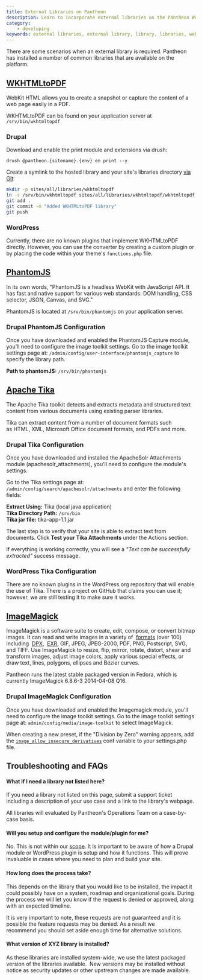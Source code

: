 ```yaml
---
title: External Libraries on Pantheon
description: Learn to incorporate external libraries on the Pantheon Website Management Platform.
category:
    - developing
keywords: external libraries, external library, library, libraries, webkit html, wkhtmltopdf, phantomjs, apachetika, imagemagick, wordpress libraries, drupal libraries
---
```

There are some scenarios when an external library is required. Pantheon has installed a number of common libraries that are available on the platform.


<!-- h2 id="pdftk"><a href="http://www.pdflabs.com/tools/pdftk-the-pdf-toolkit">PDFTK - PDF Tool Kit</a></h2>


<p><img alt="" class="basic" src="/source/assets/images/desk_images/110693.png" style="width: 473px; height: 107px;" /></p>


<p>In its own words: &quot;If PDF is electronic paper, then pdftk is an electronic staple-remover, hole-punch, binder, secret-decoder-ring, and X-Ray-glasses. Pdftk is a simple tool for doing everyday things with PDF documents.&quot;</p>


<p>PDFTK can be found on your application server @ /usr/bin/pdftk. The current version supported on Pantheon is 1.44.</p>


<p>To install, add&nbsp;<br />
To install, first put your development site in SFTP mode. Then, execute the following commands from your local terminal:</p>


<pre class="terminal">
drush @pantheon.SITENAME.ENV dl pdftk token libraries
drush @pantheon.SITENAME.ENV en pdftk
</pre // -->
## [WKHTMLtoPDF](http://wkhtmltopdf.org/)

WebKit HTML allows you to create a snapshot or capture the content of a web page easily in a PDF.

WKHTMLtoPDF can be found on your application server at `/srv/bin/wkhtmltopdf`

### Drupal
Download and enable the print module and extensions via drush:
```
drush @pantheon.{sitename}.{env} en print --y
```
Create a symlink to the hosted library and your site's libraries directory [via Git](/docs/starting-with-git/#clone-your-site-codebase):
```bash
mkdir -p sites/all/libraries/wkhtmltopdf
ln -s /srv/bin/wkhtmltopdf sites/all/libraries/wkhtmltopdf/wkhtmltopdf
git add .
git commit -m "Added WKHTMLtoPDF library"
git push
```
### WordPress
Currently, there are no known plugins that implement WKHTMLtoPDF directly. However, you can use the converter by creating a custom plugin or by placing the code within your theme's `functions.php` file.

## [PhantomJS](http://phantomjs.org/)

In its own words, "PhantomJS is a headless WebKit with JavaScript API. It has fast and native support for various web standards: DOM handling, CSS selector, JSON, Canvas, and SVG."

PhantomJS is located at `/srv/bin/phantomjs` on your application server.

### Drupal PhantomJS Configuration

Once you have downloaded and enabled the PhantomJS Capture module, you'll need to configure the image toolkit settings. Go to the image toolkit settings page at: `/admin/config/user-interface/phantomjs_capture` to specify the library path.

**Path to phantomJS:** `/srv/bin/phantomjs`


## [Apache Tika](http://tika.apache.org/)

The Apache Tika toolkit detects and extracts metadata and structured text content from various documents using existing parser libraries.  

Tika can extract content from a number of document formats such as HTML, XML, Microsoft Office document formats, and PDFs and more.

### Drupal Tika Configuration

Once you have downloaded and installed the ApacheSolr Attachments module (apachesolr_attachments), you'll need to configure the module's settings.

Go to the Tika settings page at: `/admin/config/search/apachesolr/attachments` and enter the following fields:

**Extract Using:** Tika (local java application)  
**Tika Directory Path:** `/srv/bin`  
**Tika jar file:** tika-app-1.1.jar

The last step is to verify that your site is able to extract text from documents. Click **Test your Tika Attachments** under the Actions section.

If everything is working correctly, you will see a _"Text can be successfully extracted"_ success message.

### WordPress Tika Configuration
There are no known plugins in the WordPress.org repository that will enable the use of Tika. There is a project on GitHub that claims you can use it; however, we are still testing it to make sure it works.

## [ImageMagick](http://www.imagemagick.org)

ImageMagick is a software suite to create, edit, compose, or convert bitmap images. It can read and write images in a variety of  [formats](http://www.imagemagick.org/script/formats.php) (over 100) including  [DPX](http://www.imagemagick.org/script/motion-picture.php),  [EXR](http://www.imagemagick.org/script/high-dynamic-range.php), GIF, JPEG, JPEG-2000, PDF, PNG, Postscript, SVG, and TIFF. Use ImageMagick to resize, flip, mirror, rotate, distort, shear and transform images, adjust image colors, apply various special effects, or draw text, lines, polygons, ellipses and Bézier curves.   

Pantheon runs the latest stable packaged version in Fedora, which is currently ImageMagick 6.8.6-3 2014-04-08 Q16.

### Drupal ImageMagick Configuration

Once you have downloaded and enabled the Imagemagick module, you'll need to configure the image toolkit settings. Go to the image toolkit settings page at: `admin/config/media/image-toolkit` to select ImageMagick.

When creating a new preset, if the "Division by Zero" warning appears, add the [`image_allow_insecure_derivatives`](https://www.drupal.org/project/image_allow_insecure_derivatives) conf variable to your settings.php file.

## Troubleshooting and FAQs
#### What if I need a library not listed here?
If you need a library not listed on this page, submit a support ticket including a description of your use case and a link to the library's webpage.

All libraries will evaluated by Pantheon's Operations Team on a case-by-case basis.

#### Will you setup and configure the module/plugin for me?
No. This is not within our [scope](/docs/scope-of-support/). It is important to be aware of how a Drupal module or WordPress plugin is setup and how it functions. This will prove invaluable in cases where you need to plan and build your site.

#### How long does the process take?
This depends on the library that you would like to be installed, the impact it could possibly have on a system, roadmap and organizational goals. During the process we will let you know if the request is denied or approved, along with an expected timeline.  

It is very important to note, these requests are not guaranteed and it is possible the feature requests may be denied. As a result we recommend you should set aside enough time for alternative solutions.

#### What version of XYZ library is installed?
As these libraries are installed system-wide, we use the latest packaged version of the libraries available.  New versions may be installed without notice as security updates or other upstream changes are made available.
